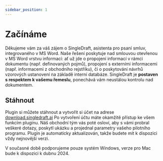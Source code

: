 ```yaml
---
sidebar_position: 1
---
```

# Začínáme

Děkujeme vám za váš zájem o SingleDraft, asistenta pro psaní smluv, integrovaného v MS
Word. Naše řešení poskytuje nad smlouvou otevřenou v MS Word vrstvu informací: ať už
jde o propojení informací v rámci dokumentu (např. definovaných pojmů), propojení s
externími informacemi (např. informacemi z obchodního rejstříku), či o
poskytování návrhů vzorových ustanovení na základě interní databáze.
SingleDraft je **postaven s respektem k vašemu řemeslu**,
ponechává vám neustálou kontrolu nad dokumentem.

## Stáhnout

Plugin si můžete stáhnout a vytvořit si účet na adrese
[download.singledraft.ai](http://download.singledraft.ai/) Po vytvoření účtu máte
 okamžitě přístup ke všem funkcím pluginu. Náš obchodní tým vás poté osloví, aby
 s vámi probral veškeré dotazy, poskytl ukázku a projednal parametry vašeho
 pilotního programu. Plugin je automaticky aktualizován, takže budete mít k
 dispozici vždy nejnovější verzi.

V současné době podporujeme pouze systém Windows, verze pro Mac bude k dispozici
k dubnu 2024.
